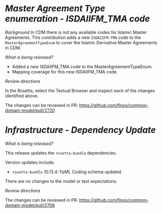 # _Master Agreement Type enumeration - ISDAIIFM_TMA code_

_Background_
In CDM there is not any available codes for Islamic Master Agreements. This contribution adds a new `ISDAIIFM-TMA` code to the `MasterAgreementTypeEnum` to cover the Islamic Derivative Master Agreements in CDM.

_What is being released?_

   - Added a new ISDAIIFM_TMA code to the MasterAgreementTypeEnum.
   - Mapping coverage for this new ISDAIIFM_TMA code.

_Review directions_

In the Rosetta, select the Textual Browser and inspect each of the changes identified above.

The changes can be reviewed in PR: https://github.com/finos/common-domain-model/pull/2720

# _Infrastructure - Dependency Update_

_What is being released?_

This release updates the `rosetta-bundle` dependencies.

Version updates include:
- `rosetta-bundle` 10.13.4: FpML Coding schema updated.

There are no changes to the model or test expectations.

_Review directions_

The changes can be reviewed in PR: https://github.com/finos/common-domain-model/pull/2708
